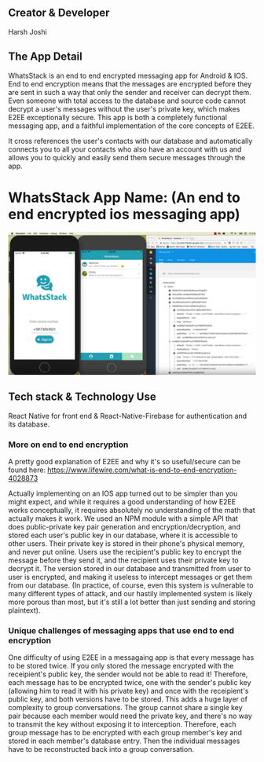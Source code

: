 
## Creator & Developer

Harsh Joshi

## The App Detail

WhatsStack is an end to end encrypted messaging app for Android & IOS. End to end encryption means that the messages are encrypted before they are sent in such a way that only the sender and receiver can decrypt them. Even someone with total access to the database and source code cannot decrypt a user's messages without the user's private key, which makes E2EE exceptionally secure. This app is both a completely functional messaging app, and a faithful implementation of the core concepts of E2EE.

It cross references the user's contacts with our database and automatically connects you to all your contacts who also have an account with us and allows you to quickly and easily send them secure messages through the app.

# WhatsStack App Name: (An end to end encrypted ios messaging app)

![](./capture.PNG)

## Tech stack & Technology Use

React Native for front end &
React-Native-Firebase for authentication and its database.

### More on end to end encryption

A pretty good explanation of E2EE and why it's so useful/secure can be found here: https://www.lifewire.com/what-is-end-to-end-encryption-4028873

Actually implementing on an IOS app turned out to be simpler than you might expect, and while it requires a good understanding of how E2EE works conceptually, it requires absolutely no understanding of the math that actually makes it work. We used an NPM module with a simple API that does public-private key pair generation and encryption/decryption, and stored each user's public key in our database, where it is accessible to other users. Their private key is stored in their phone's physical memory, and never put online. Users use the recipient's public key to encrypt the message before they send it, and the recipient uses their private key to decrypt it. The version stored in our database and transmitted from user to user is encrypted, and making it useless to intercept messages or get them from our database. (In practice, of course, even this system is vulnerable to many different types of attack, and our hastily implemented system is likely more porous than most, but it's still a lot better than just sending and storing plaintext).

### Unique challenges of messaging apps that use end to end encryption

One difficulty of using E2EE in a messagaing app is that every message has to be stored twice. If you only stored the message encrypted with the receipient's public key, the sender would not be able to read it! Therefore, each message has to be encrypted twice, one with the sender's public key (allowing him to read it with his private key) and once with the receipient's public key, and both versions have to be stored. This adds a huge layer of complexity to group conversations. The group cannot share a single key pair because each member would need the private key, and there's no way to transmit the key without exposing it to interception. Therefore, each group message has to be encrypted with each group member's key and stored in each member's database entry. Then the individual messages have to be reconstructed back into a group conversation.
